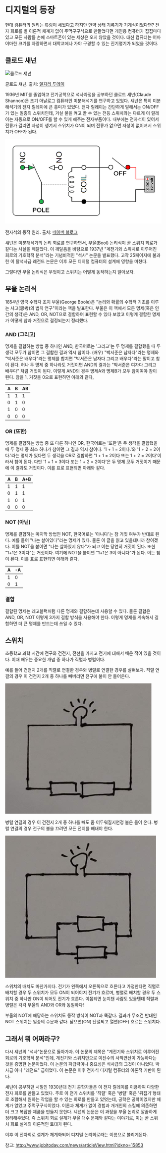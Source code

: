# 디지털의 등장

현대 컴퓨터의 원리는 튜링이 세웠다고 하지만 만약 상태 기록기가 기계식이었다면? 전자 회로를 별 이론적 체계가 없이 주먹구구식으로 만들었다면 개인용 컴퓨터가 집집마다 있고 모든 사람들 손에 스마트폰이 있는 세상은 오지 않았을 것이다. 대신 컴퓨터는 어마어마한 크기를 자랑하면서 대학교에나 가야 구경할 수 있는 진기명기가 되었을 것이다.

## 클로드 섀넌

![클로드 섀넌](http://www.jobitoday.com/news/photo/201912/3_8342_9774_4219.jpg)

클로드 섀넌. 출처: [일자리 투데이](http://www.jobitoday.com/news/articleView.html?idxno=15853)

1936년 MIT를 졸업하고 전기공학으로 석사과정을 공부하던 클로드 섀넌(Claude Shannon)은 초기 아날로그 컴퓨터인 미분해석기를 연구하고 있었다. 섀넌은 특히 미분해석기의 전자 릴레이에 큰 흥미가 있었다. 전자 릴레이는 간단하게 말해서는 ON/OFF가 있는 일종의 스위치인데, 거실 불을 켜고 끌 수 있는 전등 스위치와는 다르게 이 릴레이는 자동으로 ON/OFF를 할 수 있게 해주는 전자부품이다. 내부에는 전자석이 있어서 전류가 걸리면 자성이 생겨서 스위치가 ON이 되며 전류가 없으면 자성이 없어져서 스위치가 OFF가 된다.

![전자석 예](./img/cpr.gif)

전자석의 동작 원리. 출처: [네이버 블로그](https://m.blog.naver.com/roboholic84/220460268471)


섀넌은 미분해석기의 논리 회로를 연구하면서, 부울(Bool) 논리식이 곧 스위치 회로가 같다는 사실을 깨달았다. 이 깨달음을 바탕으로 1937년 "계전기와 스위치로 이루어진 회로의 기호학적 분석"라는 기념비적인 "석사" 논문을 발표했다. 고작 25페이지에 불과한 이 탈석사급 레전드 논문은 이후 모든 디지털 컴퓨터의 설계에 영향을 미쳤다.

그렇다면 부울 논리식은 무엇이고 스위치는 어떻게 동작하는지 알아보자. 

## 부울 논리식

1854년 영국 수학자 조지 부울(George Boole)은 "논리와 확률의 수학적 기초를 이루는 사고(思考)의 법칙 연구"이라는 책을 발표한다. 부울은 이 책에서 모든 명제(혹은 인간의 생각)은 AND, OR, NOT으로 결합하여 표현할 수 있다 보았고 이렇게 결합한 명제가 어떻게 참과 거짓으로 결정되는지 정리했다.

### AND (그리고)

명제을 결합하는 방법 중 하나인 AND, 한국어로는 '그리고'는 두 명제를 결합했을 때 두 생각 모두가 참이면 그 결합한 결과 역시 참이다. (배우) "박서준은 남자다"라는 명제와 "박서준은 배우다"라는 명제를 합치면 "박서준은 남자다 그리고 배우다"라는 말이고 참이 된다. 허나 두 명제 중 하나라도 거짓이면 AND의 결과는 "박서준은 여자다 그리고 배우다" 처럼 거짓이 된다. 이렇게 AND의 경우 명제A와 명제B가 모두 참이여야 참이 된다. 참을 1, 거짓을 0으로 표현하면 아래와 같다,

| A | B | AB |
| - | - | - |
| 1 | 1 | 1 |
| 0 | 1 | 0 |
| 1 | 0 | 0 |
| 0 | 0 | 0 |

### OR (또한)

명제를 결합하는 방법 중 또 다른 하나인 OR, 한국어로는 '또한'은 두 생각을 결합했을 때 두 명제 중 최소 하나가 참이면 그 결과 역시 참이다. '1 + 1 = 2이다.'와 '1 + 2 = 2이다.'라는 명제가 있다면 두 생각을 OR로 결합하면 '1 + 1 = 2이다 또는 1 + 2 = 2이다'이라서 참이 된다. 다만 '1 + 1 = 3이다 또는 1 + 2 = 2이다'은 두 명제 모두 거짓이기 때문에 이 결과도 거짓이다. 이를 표로 표현되면 아래와 같다. 

| A | B | A+B |
| - | - | - |
| 1 | 1 | 1 |
| 0 | 1 | 1 |
| 1 | 0 | 1 |
| 0 | 0 | 0 |

### NOT (아닌)

명제를 결합하는 마지막 방법인 NOT, 한국어로는 '아니다'는 참 거짓 여부가 반대로 된다. 예를 들어 "나는 살아있다"라는 명제가 있다. 물론 이 글을 읽고 있을테니까 참이겠다. 이를 NOT을 붙이면 "나는 살아있지 않다"가 되고 이는 당연히 거짓이 된다. 또한 "1+1은 3이다"는 거짓이다. 여기에 NOT을 붙이면 "1+1은 3이 아니다"가 된다. 이는 참이 된다. 이를 표로 표현되면 아래와 같다. 

| A | -A |
| - | - |
| 1 | 0 |
| 0 | 1 |

### 결합

결합된 명제는 레고블럭처럼 다른 명제와 결합하는데 사용할 수 있다. 물론 결합은 AND, OR, NOT 이렇게 3가지 결합 방식을 사용해야 한다. 이렇게 명제를 계속해서 결합하면 더 큰 명제를 만드는데 쓰일 수 있다. 

## 스위치

초등학교 과학 시간에 전구와 건전지, 전선을 가지고 전기에 대해서 배운 적이 있을 것이다. 이때 배우는 중요한 개념 중 하나가 직렬과 병렬이다. 

예를 들어 건전지 2개를 직렬로 연결한 경우와 병렬로 연결한 경우를 살펴보자.
직렬 연결의 경우 이 건전지 2개 중 하나를 빼버리면 전구에 불이 안 들어온다. 

![직렬연결](./img/series.png)

병렬 연결의 경우 이 건전지 2개 중 하나를 빼도 좀 어두워질지언정 불은 들어 온다. 병렬 연결의 경우 전구의 불을 끄려면 모든 전지를 빼내야 한다. 

![병렬연결](./img/parallel.png)

스위치의 배치도 마찬가지다. 전기가 왼쪽에서 오른쪽으로 흐른다고 가정한다면 직렬로 배치할 경우 두 스위치가 모두 ON이 되어야지 전기가 흐르며, 병렬로 배치할 경우 두 스위치 중 하나만 ON이 되어도 전기가 흐른다. 이쯤되면 눈치챈 사람도 있을텐데 직렬과 병렬은 각각 부울의 AND와 OR와 동일하다!

부울의 NOT에 해당하는 스위치도 동작 방식이 NOT과 똑같다. 결과가 무조건 반대인 NOT 스위치는 일종의 수문과 같다. 닫으면(ON) 단절되고 열면(OFF) 흐르는 스위치다.

## 그래서 뭐 어쩌라구?

다시 섀넌의 "석사"논문으로 돌아가자. 이 논문의 제목은 "계전기와 스위치로 이루어진 회로의 기호학적 분석"인데, 계전기와 스위치만으로 이진수의 사칙연산이 가능하다는 것을 증명한 논문이었다. 이 논문의 파급력이나 중요성은 석사급의 그것이 아니었다. 박사급 아니 "레전드" 급이었다. 이 논문은 이후 전자식 디지털 컴퓨터의 이론적 기반이 된다.

셰넌이 공부하던 시절인 1930년대 전기 공학자들은 이 전자 릴레이를 이용하여 다양한 전자 회로를 만들고 있었다. 주로 이 전기 스위치를 '직렬' 혹은 '병렬' 혹은 '뒤집기'형태로 조합해서 원하는 작업을 할 수 있는 회로를 만들고 있엇는데, 공학은 공학이었지만 체계가 없었고 주먹구구식이었다. 이론과 체계가 없이 경험과 개개인의 스킬에 의존하면 더 크고 복잡한 제품을 만들지 못한다. 섀넌의 논문은 이 과정을 부울 논리로 깔끔하게 정리해주었다. 즉 스위치 회로 설계가 부울 대수 문제와 같다는 이야기로, 이는 곧 스위치 회로 설계의 이론적인 토대가 된다.

이후 이 전자회로 설계가 체계화되어 디지털 논리회로라는 이름으로 불리게된다.

참고: 
http://www.jobitoday.com/news/articleView.html?idxno=15853